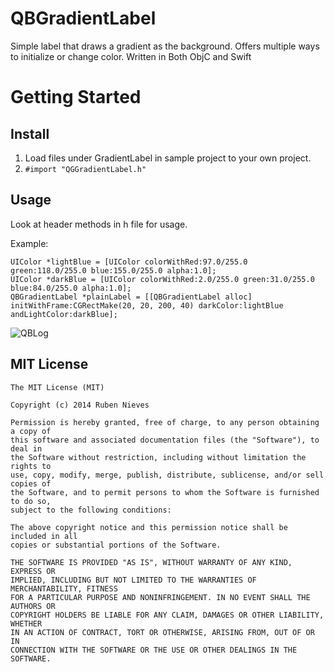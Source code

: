 QBGradientLabel
===============

Simple label that draws a gradient as the background. Offers multiple ways to initialize or change color. Written in Both ObjC and Swift


Getting Started
=================

Install
--------------------
1. Load files under GradientLabel in sample project to your own project.
2. `#import "QGGradientLabel.h"`

Usage
--------------------
Look at header methods in h file for usage.

Example:

```    
UIColor *lightBlue = [UIColor colorWithRed:97.0/255.0 green:118.0/255.0 blue:155.0/255.0 alpha:1.0];
UIColor *darkBlue = [UIColor colorWithRed:2.0/255.0 green:31.0/255.0 blue:84.0/255.0 alpha:1.0];
QBGradientLabel *plainLabel = [[QBGradientLabel alloc] initWithFrame:CGRectMake(20, 20, 200, 40) darkColor:lightBlue andLightColor:darkBlue];
``` 

![QBLog](http://www.topbalancesoftware.com/apps/gitmedia/gradientlabel.png)


MIT License
--------------------
    The MIT License (MIT)

    Copyright (c) 2014 Ruben Nieves

    Permission is hereby granted, free of charge, to any person obtaining a copy of
    this software and associated documentation files (the "Software"), to deal in
    the Software without restriction, including without limitation the rights to
    use, copy, modify, merge, publish, distribute, sublicense, and/or sell copies of
    the Software, and to permit persons to whom the Software is furnished to do so,
    subject to the following conditions:

    The above copyright notice and this permission notice shall be included in all
    copies or substantial portions of the Software.

    THE SOFTWARE IS PROVIDED "AS IS", WITHOUT WARRANTY OF ANY KIND, EXPRESS OR
    IMPLIED, INCLUDING BUT NOT LIMITED TO THE WARRANTIES OF MERCHANTABILITY, FITNESS
    FOR A PARTICULAR PURPOSE AND NONINFRINGEMENT. IN NO EVENT SHALL THE AUTHORS OR
    COPYRIGHT HOLDERS BE LIABLE FOR ANY CLAIM, DAMAGES OR OTHER LIABILITY, WHETHER
    IN AN ACTION OF CONTRACT, TORT OR OTHERWISE, ARISING FROM, OUT OF OR IN
    CONNECTION WITH THE SOFTWARE OR THE USE OR OTHER DEALINGS IN THE SOFTWARE.
